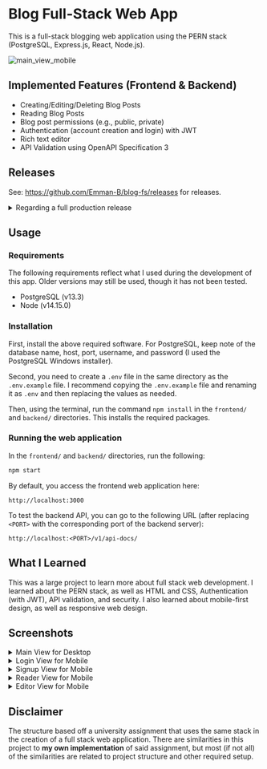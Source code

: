 # Blog Full-Stack Web App

This is a full-stack blogging web application using the PERN stack (PostgreSQL, Express.js, React, Node.js).

![main_view_mobile](https://user-images.githubusercontent.com/34151856/129804477-212523f3-1606-451c-b4b2-42ae2f82b8e3.png)


## Implemented Features (Frontend & Backend)
- Creating/Editing/Deleting Blog Posts
- Reading Blog Posts
- Blog post permissions (e.g., public, private)
- Authentication (account creation and login) with JWT
- Rich text editor
- API Validation using OpenAPI Specification 3

## Releases
See: https://github.com/Emman-B/blog-fs/releases for releases.

<details>
    <summary>Regarding a full production release</summary>
    At the moment, I do not have plans to officially deploy this project in a production environment. The current plan is to have the application available to host locally.
</details>

## Usage
### Requirements
The following requirements reflect what I used during the development of this app. Older versions may still be used, though it has not been tested.
- PostgreSQL (v13.3)
- Node (v14.15.0)

### Installation

First, install the above required software. For PostgreSQL, keep note of the database name, host, port, username, and password (I used the PostgreSQL Windows installer).

Second, you need to create a `.env` file in the same directory as the `.env.example` file. I recommend copying the `.env.example` file and renaming it as `.env` and then replacing the values as needed.

Then, using the terminal, run the command `npm install` in the `frontend/` and `backend/` directories. This installs the required packages.

### Running the web application
In the `frontend/` and `backend/` directories, run the following: 
```bash
npm start
```

By default, you access the frontend web application here:
```
http://localhost:3000
```

To test the backend API, you can go to the following URL (after replacing `<PORT>` with the corresponding port of the backend server):
```
http://localhost:<PORT>/v1/api-docs/
```


## What I Learned
This was a large project to learn more about full stack web development. I learned about the PERN stack, as well as HTML and CSS, Authentication (with JWT), API validation, and security. I also learned about mobile-first design, as well as responsive web design.

## Screenshots
<details>
    <summary>Main View for Desktop</summary>

![main_view_desktop](https://user-images.githubusercontent.com/34151856/129804587-cc365ee4-a0fa-4c2b-bd55-ddc5f5c868b1.png)

</details>
<details>
    <summary>Login View for Mobile</summary>

![login_view_mobile](https://user-images.githubusercontent.com/34151856/129804712-0801e36d-b492-4481-9271-c138bdef1824.png)

</details>
<details>
    <summary>Signup View for Mobile</summary>

![signup_view_mobile](https://user-images.githubusercontent.com/34151856/129804752-a6a030e5-9a39-436b-b699-6ce94d6e73d0.png)

</details>
<details>
    <summary>Reader View for Mobile</summary>

![reader_view_mobile](https://user-images.githubusercontent.com/34151856/129804883-867939fc-143d-4b7a-a3dd-93ac11bdeb6d.png)

![reader_view_mobile_2](https://user-images.githubusercontent.com/34151856/129804953-93a7a633-286e-4cac-91f2-4fd1d0d60267.png)

</details>
<details>
    <summary>Editor View for Mobile</summary>

![editor_view_mobile](https://user-images.githubusercontent.com/34151856/129805305-aa90d50c-c841-42be-acdf-841ce319be61.png)

</details>

## Disclaimer
The structure based off a university assignment that uses the same stack in the creation of a full stack web application. There are similarities in this project to **my own implementation** of said assignment, but most (if not all) of the similarities are related to project structure and other required setup.

